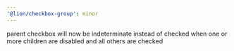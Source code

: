 ```yaml
---
'@lion/checkbox-group': minor
---
```


parent checkbox will now be indeterminate instead of checked when one or more children are disabled and all others are checked
